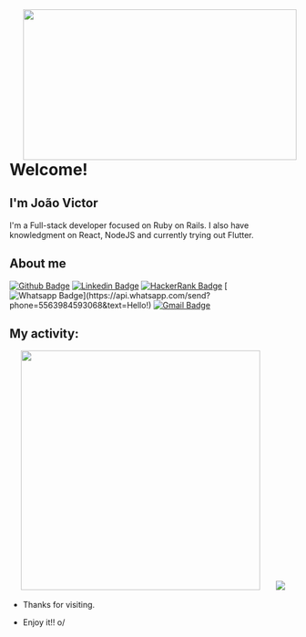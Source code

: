<img align="right" width="480" height="264" src="https://media0.giphy.com/media/DUtVdGeIU8lmo/giphy.gif?cid=ecf05e479f4e278bed0d9923462d255c53c9f76c1dda3226&rid=giphy.gif">

# Welcome!

## I'm João Victor

I'm a Full-stack developer focused on Ruby on Rails. I also have knowledgment on React, NodeJS and currently trying out Flutter.


## About me 
[![Github Badge](https://img.shields.io/badge/-Github-000?style=flat-square&logo=Github&logoColor=white&link=link_do_seu_perfil_no_github)](https://github.com/alutsu)
[![Linkedin Badge](https://img.shields.io/badge/-LinkedIn-blue?style=flat-square&logo=Linkedin&logoColor=white&link=https://www.linkedin.com/in/joao-victor-lpm/)](https://www.linkedin.com/in/joao-victor-lpm/)
[![HackerRank Badge](https://img.shields.io/badge/-Hackerrank-2EC866?style=for-the-badge&logo=HackerRank&logoColor=white&link=https://www.hackerrank.com/jovictor_miguel?hr_r=1)](https://www.hackerrank.com/jovictor_miguel?hr_r=1)
[![Whatsapp Badge](https://img.shields.io/badge/-Whatsapp-4CA143?style=flat-square&labelColor=4CA143&logo=whatsapp&logoColor=white&link=https://api.whatsapp.com/send?phone=+5563984593068&text=Hello!)](https://api.whatsapp.com/send?phone=5563984593068&text=Hello!)
[![Gmail Badge](https://img.shields.io/badge/-Gmail-c14438?style=flat-square&logo=Gmail&logoColor=white&link=mailto:jovictor.miguel@gmail.com)](mailto:jovictor.miguel@gmail.com)

## My activity:
<p align="center">
    <img src="https://github-readme-stats.vercel.app/api?username=alutsu&show_icons=true&theme=onedark" width="420px"/>&nbsp;&nbsp;&nbsp;&nbsp;&nbsp;&nbsp;
    <img src= "https://github-readme-stats.vercel.app/api/top-langs/?username=alutsu&amp;theme=dark&layout=compact"/>
</p>

- Thanks for visiting. 

- Enjoy it!! o/
